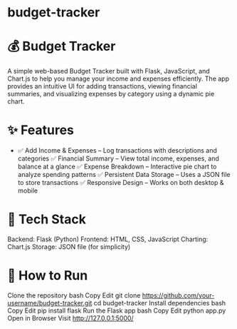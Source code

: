 # budget-tracker

# 💰 Budget Tracker

A simple web-based Budget Tracker built with Flask, JavaScript, and Chart.js to help you manage your income and expenses efficiently. The app provides an intuitive UI for adding transactions, viewing financial summaries, and visualizing expenses by category using a dynamic pie chart.

# ✨ Features

- ✅ Add Income & Expenses – Log transactions with descriptions and categories
✅ Financial Summary – View total income, expenses, and balance at a glance
✅ Expense Breakdown – Interactive pie chart to analyze spending patterns
✅ Persistent Data Storage – Uses a JSON file to store transactions
✅ Responsive Design – Works on both desktop & mobile

# 🚀 Tech Stack

Backend: Flask (Python)
Frontend: HTML, CSS, JavaScript
Charting: Chart.js
Storage: JSON file (for simplicity)
# 📌 How to Run

Clone the repository
bash
Copy
Edit
git clone https://github.com/your-username/budget-tracker.git
cd budget-tracker
Install dependencies
bash
Copy
Edit
pip install flask
Run the Flask app
bash
Copy
Edit
python app.py
Open in Browser
Visit http://127.0.0.1:5000/
